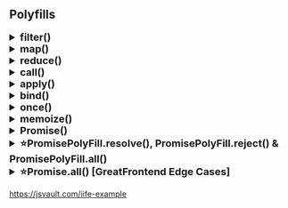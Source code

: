 ## Polyfills

<details >
 <summary style="font-size: large; font-weight: bold">filter()</summary>

https://www.greatfrontend.com/questions/javascript/array-filter?list=one-week

Basic Solution:
```js
Array.prototype.myFilter = function(cb) {
    let temp = [];
    for(let i = 0; i < this.length; i++){
        if(cb(this[i], i, this)){
            temp.push(this[i]);
        }
    }
    
    return temp;
}
```

Solution Covering Edge Cases:
```js
Array.prototype.myFilter = function (callbackFn, thisArg) {
  let res = [];

  for(let i = 0; i < this.length; i++){
    if(
       // Ignore index if value is not defined for index (e.g. in sparse arrays [1, 2, , 4]).
      Object.hasOwn(this, i) && 
        // Some callback functions may require  element, index, array, and this. 
      callbackFn.call(thisArg, this[i], i, this)
      ){
        res.push(this[i]);
      }
  }

  return res;
};
```
Edge Case:
1. Passing the `index` and `array` to the filter callback.
   TestCase:
```js
const isSquareEven = (_: any, index: number, array: Array<any>) =>
  (array[index] * array[index]) % 2 === 0;

test('reducer uses array argument when provided', () => {
    expect([1, 2, 3, 4].myFilter(isSquareEven)).toStrictEqual([2, 4]);
});
```

2. Invoking the filter callback with the correct `this` if `thisArg` is specified.
3. Sparse arrays, e.g. `[1, 2, , 4]`. The empty values should be ignored while traversing the array.

---
</details>



<details >
 <summary style="font-size: large; font-weight: bold">map()</summary>

https://www.greatfrontend.com/questions/javascript/array-map

**Basic Solution:**
```js
// arr.map((num, i, arr) => {})
Array.prototype.myMap = function(cb) {
    let temp = [];
    
    for(let i = 0; i < this.length; i++){
        temp.push(cb(this[i], i, this));
    }
    
    return temp;
}
```

Inside the loop, we call the callback function with three arguments:
- `this[i]`: The current element of the array.
- `i`: The index of the current element.
- `this`: The original array (useful for methods that need context).

Usage
```js
const nums = [1,2,3,4];

const multiplyThree = nums.myMap((num, i, arr) => {
    return num * 3;
})

console.log(multiplyThree);
```

In TypeScript

```ts
Array.prototype.map<T, U>(callback: (value: T, index: number, array: T[]) => U): U[] {
    const newArray: U[] = [];
    for (let i = 0; i < this.length; i++) {
      newArray.push(callback(this[i], i, this));
    }
    return newArray;
  }
```


**Solution Covering Edge Cases:**
```js
Array.prototype.myMap = function (callbackFn, thisArg) {
    let res = [];

    for(let i = 0; i < this.length; i++){
        if(Object.hasOwn(this, i))
            res[i] = callbackFn.call(thisArg, this[i], i, this);
    }

    return res;
};
```

Edges Cases:
- Passing the `index` and `array` to the map callback.
- Calling the map callback with the correct this if `thisArg` is specified.
- Sparse arrays (e.g. `[1, 2, , 4]`). The empty values should be ignored while traversing the array.

---
</details>






<details >
 <summary style="font-size: large; font-weight: bold">reduce()</summary>

https://www.greatfrontend.com/questions/javascript/array-reduce

Basic Solution:
```js
// arr.reduce((accumulator, curr, i, arr) => {}, initialValue)
Array.prototype.myReduce = function(cb, initialValue){
    var accumulator = initialValue;
    
    for(let i = 0; i < this.length; i++){
        //checking accumulator first is important because
        //if we don't have initialValue, accumulator will be undefined
        accumulator = accumulator ? cb(accumulator, this[i], i, this) : this[i];
    }
    
    return accumulator;
}
```

Covering Edge Cases:
```js
Array.prototype.myReduce = function (callbackFn, initialValue) {
  let acc = initialValue;
  let i = 0;

  if((initialValue === undefined || initialValue === null)){
    if(this.length > 0){
      acc = this[0];
      i++;
    }
    else
      throw new Error("Invalid call")
  }
    

  for(; i < this.length; i++){
    //for handling sparse array value
    if(Object.hasOwn(this, i))
      acc = callbackFn(acc,this[i], i, this);
  }

  return acc;
};
```

**Edge Cases:**
- Empty array, with and without the `initialValue` argument.
- Single-value array, with and without the `initialValue` argument.
- Passing the `index` and `array` to the reducer callback.
- Sparse arrays, e.g. `[1, 2, , 4]`. The empty values should be ignored while traversing the array.

```js
const getMax = (a, b) => Math.max(a, b);

// callback is invoked for each element in the array starting at index 0
[1, 100].reduce(getMax, 50); // 100
[50].reduce(getMax, 10); // 50

// callback is invoked once for element at index 1
[1, 100].reduce(getMax); // 100

// callback is not invoked
[50].reduce(getMax); // 50
[].reduce(getMax, 1); // 1

[].reduce(getMax); // TypeError
```
![img_2.png](img_2.png)
    

---
</details>

<details >
 <summary style="font-size: large; font-weight: bold">call()</summary>

https://www.greatfrontend.com/questions/javascript/function-call
```js
Function.prototype.myCall = function (context = {}, ...args) {
    if(typeof this !== 'function' || !this)
        throw new Error('Invalid call');

    /** If nothing is provided for context then
     * above empty param will fill the context
     * variable with {}.
     * But if explicitly null or undefined is given
     * then below code will fill {}
     */
    if(!context)
        context = {};

    context.fn = this;
    return context.fn(...args);
};
```


In the given code, `this` refers to the function on which `myCall` is being invoked. This is because `myCall` is added to the `Function.prototype`, meaning it becomes a method that can be called on any function.

### Example Usage:

Suppose you have a function `greet`:

```javascript
function greet(message) {
    console.log(`${message}, ${this.name}`);
}
```

You can use `myCall` to call `greet` with a specific context:

```javascript
const person = { name: 'Alice' };

greet.myCall(person, 'Hello');  // Output: "Hello, Alice"
```

In this example:
- `this` inside `myCall` refers to the `greet` function.
- `context` is the `person` object `{ name: 'Alice' }`.
- `context.fn = this` assigns the `greet` function to `context.fn`.
- `context.fn(...args)` calls the `greet` function with `person` as the context and `'Hello'` as the argument.
We can use same logic like GF function called by BF, hence `this` will point to BF object

**Note:** _With `call()` function, we are trying to make sure our provided function
is called in the **context of a provided object**. Therefore, we defined our 
provided function inside a given context object then try to execute it._

**Other Solutions:**
1. 
```js
Function.prototype.myCall = function (context ={}, ...arg) {
return this.bind(context)(...arg);
};
```
```js
Function.prototype.myCall = function (context ={}, ...arg) {
return this.bind(context, ...arg)();
};
```
```js
Function.prototype.myCall = function (context ={}, ...arg) {
return this.apply(context, [...arg]);
};
```

---
</details>

<details >
 <summary style="font-size: large; font-weight: bold">apply()</summary>

https://www.greatfrontend.com/questions/javascript/function-apply
```js
Function.prototype.myApply = function (context = {}, args = []) {
    if(typeof this !== 'function')
        throw new Error('Invalid Call');

    if(!Array.isArray(args))
        throw new Error("args must be array");

    if(!context)
        context = {};

    context.fn = this;
    return context.fn(...args);
};
```

Here last return line is very important if you don't spread arguments
then you get below error
![img_1.png](img_1.png)
Testcase Used:
```js
import './function-apply';

describe('Function.prototype.myApply', () => {
  function sum(...args: Array<number>) {
    return args.reduce((acc, num) => acc + num, 0);
  }

  test('with a parameter', () => {
    expect(sum.myApply(null, [1])).toBe(1);
  });
});
```

**Reason:** When you use `context.fn(args)`, you're passing the `args` array as a single argument, rather than spreading it out as individual arguments

**Other Solution:**
1. 
```js
Function.prototype.myApply = function (context = {}, argArray = []) {
  return this.bind(context)(...argArray);
};
```
2. Or you can also pass the argArray into bind() before executing it.
```js
Function.prototype.myApply = function (context = {}, argArray = []) {
  return this.bind(context, ...argArray)();
};
```
3.
```js
Function.prototype.myApply = function (context = {}, argArray = []) {
  return this.call(context, ...argArray);
};
```

---
</details>

<details >
 <summary style="font-size: large; font-weight: bold">bind()</summary>

https://www.greatfrontend.com/questions/javascript/function-bind
More Accurate Solution:
```js
Function.prototype.myBind = function (context = {}, ...initialArgs) {
  if(typeof this !== 'function')
    throw new Error("Invalid Call");

  if(!context)
    context = {};

  context.fn = this;

  return function(...newArgs){
    return context.fn(...initialArgs,...newArgs);
  }
};
```

Basic Solution:
```js
Function.prototype.myBind = function(context = {}, ...args){
    if(typeof this !== 'function'){
        throw new TypeError(this + 'cannot be bound as its not callable');
    }
    
    context.fn = this;
    return function(...newArgs){
        return context.fn(...args, ...newArgs);
    }
}
```

Check `once()` function explanation and try to execute above in browser with below
break point to understand this better
![img_8.png](images/img_8.png)


**Other Solutions:**
Look in greatfrontend solutions

---
</details>

<details >
 <summary style="font-size: large; font-weight: bold">once()</summary>

https://www.greatfrontend.com/questions/javascript/once

Solution-1:
```js
function once(func, context){
    let ran;
    
    return function() {
        if(func) {
            ran = func.apply(context || this, arguments);
            func = null;
        }
        
        return ran;
    };
}
```

My Solution:
```js
export default function once(func, context) {
  let ran;

   return function(...args) {
    if(!ran){
      ran = func.apply(context || this, args);
    }

    return ran;
   }
}
```

Usage
```js
const hello = once((a,b) => console.log("hello", a, b));

hello(1,2);
hello(2,3);
```
![img.png](img.png)

<details >
 <summary style="font-size: small; font-weight: bold">My Explanation</summary>

I have added different break-points and they will stop the code
when we hit them.

1. Memory Creation Phase👇🏻
<br>
We have `hello` stored with value `<value unavailable>` and `once`
is stored with its code
![img_1.png](images/img_1.png)

2. Code Execution Phase, we start with line 15 straight. Push the `once` in `Call Stack`
After line 15 execute we hit line 3 break-point and below are values we have
![img_2.png](images/img_2.png)

3. Next we hit line-17, before this line execution we have 
`hello` function under the script with closure.
Call stack have Global execution context right now
![img_3.png](images/img_3.png)

4. Next when line-17 start executing we first hit line-7 breakpoint, since we are trying to 
execute returned anonymous function by `once` function.
Call stack hold this anonymous function 
![img_4.png](images/img_4.png)

6. Once line-7 execute we move to next break-point line-11. Now our `closure` `func` becomes `null`
![img_5.png](images/img_5.png)

7. Next we hit line-11 again, as `closure` `func` was set to `null` previously hence we didn't 
go into the if condition. We can also confirm the func value from below screenshot
![img_6.png](images/img_6.png)

8. finally everything clear up from Call stack and memory
![img_7.png](images/img_7.png)

---
</details>

<details >
 <summary style="font-size: small; font-weight: bold">Gemini's Explanation</summary>

I'd be glad to explain the code line by line, including closure creation and state changes:

**Line 1:**

```javascript
function once(func, context) {
```

- **Function declaration:** This line declares a function named `once`.
- **Parameters:** The function takes two parameters:
    - `func`: This is expected to be a function that will be executed only once.
    - `context` (optional): This is an optional parameter that specifies the context (`this` value) in which `func` should be called. If not provided, `this` will refer to the function where `once` is called.

**Line 2:**

```javascript
let ran;
```

- **Variable declaration:** A variable named `ran` is declared inside the `once` function with `let`. This variable will be used to store the return value of `func` if it has been executed. It is initially set to `undefined`.

**Line 3:**

```javascript
return function() {
```

- **Function return:** The `once` function returns another function (an inner function). This creates a closure.

**State after line 3:**

- At this point, the `once` function has not been executed yet. The `ran` variable is still `undefined`.

**Inner function (closure):**

The inner function returned by `once` is where the closure magic happens. It has access to the variables declared within the `once` function's scope (including `ran` and the arguments passed to `once`). This creates a closure because the inner function "remembers" the state of its outer function even when the outer function has finished executing.

**Lines 4-7 (inside the inner function):**

```javascript
if (func) {
  ran = func.apply(context || this, arguments);
  func = null;
}
return ran;
};
```

- **Conditional check:** This checks if `func` is still a function (not null). This ensures that `func` is executed only once.
- **Execution (if `func` is not null):**
    - `ran = func.apply(context || this, arguments);`: If `func` is not null, it's executed using `apply`. This allows you to specify the `context` (`this` value) and arguments for the function call.
        - `context || this`: If `context` is provided, it's used as the context for `func`. Otherwise, `this` refers to the object where the inner function is called.
        - `arguments`: The arguments passed to the inner function are used as arguments for `func`.
    - `func = null;`: After `func` is executed, it's set to `null` to prevent further execution.
- **Return:** The inner function returns the value stored in `ran` (the result of `func` if it was executed, or `undefined` otherwise).

**State after executing the inner function for the first time (hello(1, 2)):**

- `func` is now set to `null` inside the closure.
- `ran` holds the return value of `console.log("hello", 1, 2)`.

**State after executing the inner function for the second time (hello(2, 3)):**

- Since `func` is already `null`, the `if` condition fails, and `func` is not executed again.
- The inner function simply returns the previously stored value in `ran` (which remains the result of the first call).

**Output:**

The code will print "hello 1 2" only once, even though `hello` is called twice. This demonstrates how the closure ensures that `func` is executed at most once.

---
</details>

---
</details>

<details >
 <summary style="font-size: large; font-weight: bold">memoize()</summary>

https://www.greatfrontend.com/questions/javascript/memoize-ii

```js
function myMemoize(fn, context){
    const res = {};
    
    return function (...args){
       var argsCache = JSON.stringify(args);
       if(!res[argsCache]){
           res[argsCache] = fn.call(context || this, ...args);
       }
       return res[argsCache];
    }
}
```

Usage
```js
const clumsyProduct = (num1, num2) => {
    for(let i = 1; i <= 10000000; i++){}
    
    return num1 * num2;
}

const memoizedClumzyProduct = myMemioze(clumsyProduct);

console.log(memoizedClumzyProduct(2, 3));
console.log(memoizedClumzyProduct(2, 3));
```

---
</details>

<details >
 <summary style="font-size: large; font-weight: bold">Promise()</summary>

<details >
 <summary style="font-size: small; font-weight: bold">Stage-1</summary>

- Basic structure
- Asynchronous `.then()` execution


```js
// Create a Constructor Function
function PromisePolyFill(executor){
    let onResolve, onReject;

    function resolve(value){
        onResolve(value);
    }

    function reject(value){
        onReject(value);
    }

    this.then = function(callback){
        onResolve = callback;
        return this;
    }

    this.catch = function(callback){
        onReject = callback;
        return this;
    }

    executor(resolve, reject);
}


const examplePromise = new PromisePolyFill((res, rej) => {
    setTimeout(() => {
        res(2);
    }, 1000);
})

examplePromise.then((res) => {
    console.log("res : ", res)
}).catch((error) => {
    console.log("error : ", error)
});

```

- Try to run this in browser with break points you will get error for synchronous execution, as 
no `onResolve` function is defined when we try to execute the `.then()`

- Synchronous execution
![img_9.png](images/img_9.png)

- Asynchronous execution
![img_10.png](images/img_10.png)

---
</details>

<details >
 <summary style="font-size: small; font-weight: bold">Stage-2</summary>

- Synchronous `.then()` execution

```js
// Create a Constructor Function
function PromisePolyFill(executor){
    let onResolve,
        onReject,
        isFullfilled = false,
        isCalled,
        value;

    function resolve(val){
        isFullfilled = true;
        value = val;

        if(typeof onResolve === 'function'){
            onResolve(val);
            isCalled = true;
        }
    }

    function reject(val){
        onReject(val);
    }

    this.then = function(callback){
        onResolve = callback;

        if(isFullfilled && !isCalled){
            onResolve(value);
            isCalled = true;
        }
        return this;
    }

    this.catch = function(callback){
        onReject = callback;
        return this;
    }

    executor(resolve, reject);
}


const examplePromise = new PromisePolyFill((res, rej) => {
    // setTimeout(() => {
    res(2);

    // }, 1000);
})

examplePromise.then((res) => {
    console.log("res : ", res)
}).catch((error) => {
    console.log("error : ", error)
});
```

---
</details>


<details >
 <summary style="font-size: small; font-weight: bold">Stage-3</summary>

- Similarly do it for `reject` part

```js
// Create a Constructor Function
function PromisePolyFill(executor){
    let onResolve,
        onReject,
        isFullfilled = false,
        isRejected = false,
        isCalled,
        value;

    function resolve(val){
        isFullfilled = true;
        value = val;

        if(typeof onResolve === 'function'){
            onResolve(val);
            isCalled = true;
        }
    }

    function reject(val){
        isRejected = true;
        value = val;

        if(typeof onReject === 'function'){
            onReject(val);
            isCalled = true;
        }
    }

    this.then = function(callback){
        onResolve = callback;

        if(isFullfilled && !isCalled){
            onResolve(value);
            isCalled = true;
        }
        return this;
    }

    this.catch = function(callback){
        onReject = callback;

        if(isRejected && !isCalled){
            onReject(value);
            isCalled = true;
        }
        return this;
    }

    //Error Handling through `try` `catch` block for executor
    try{
        executor(resolve, reject);
    }
    catch(error){
        reject(error);
    }
}


const examplePromise = new PromisePolyFill((res, rej) => {
    // setTimeout(() => {
    rej(2);
    // }, 1000);
})

examplePromise.then((res) => {
    console.log("res : ", res)
}).catch((error) => {
    console.log("error : ", error)
});

```

---
</details>

Referred Video: https://youtu.be/Th3rZjfKKhI?si=q4-ACTNygFJqkEb7&t=1576
<br>
Referred Article: https://dev.to/vijayprwyd/polyfill-for-promises-1f0e

---
</details>





<details >
 <summary style="font-size: large; font-weight: bold">⭐PromisePolyFill.resolve(), PromisePolyFill.reject() & PromisePolyFill.all()</summary>

This is an important interview question, `promise` polyfill can be skipped but
this needs to be covered. 

Here we can use our own `promise` polyfill or use inbuilt `Promise` to write
polyfill for the above functions 

`Promise.allPolyfill` like this, but it will have same implementation

```js
PromisePolyFill.resolve = (val) =>
  new PromisePolyFill(function executor(resolve, _reject) {
    resolve(val);
  });

PromisePolyFill.reject = (reason) =>
  new PromisePolyFill(function executor(resolve, reject) {
    reject(reason);
  });
```


```js
PromisePolyFill.all = (promises) => {
  let fulfilledPromises = [],
    result = [];

  function executor(resolve, reject) {
    promises.forEach((promise, index) =>
      promise
        .then((val) => {

          fulfilledPromises.push(true);
          result[index] = val;

          if (fulfilledPromises.length === promises.length) {
            return resolve(result);
          }
        })
        .catch((error) => {
          return reject(error);
        })
    );
  }
  return new PromisePolyFill(executor);
};

```

Here again we create our own executor function, and return back our promise object which would take in this executor.
Our executor function would work as below :

- We maintain an array named fulfilledPromises and push values to it whenever any promise is resolved.
- If all promises are resolved ( fulfilledPromises.length === promises.length ) we invoke resolve .
- If any promise is rejected we invoke the reject


---
</details>



<details >
 <summary style="font-size: large; font-weight: bold">⭐Promise.all() [GreatFrontend Edge Cases]</summary>

Same like above, only using inbuilt `Promise` and covering some edge cases which above 
solution fails to resolve

https://www.greatfrontend.com/questions/javascript/promise-all?list=one-week

![img_11.png](images/img_11.png)

Solution:1 
```js
/**
 * @param {Array} iterable
 * @return {Promise<Array>}
 */
export default function promiseAll(iterable) {
    let unresolvedCount = iterable.length;
    let res = [];

    if(unresolvedCount === 0){
        return Promise.resolve([]);
    }

    const promise = new Promise((resolve, reject) => {

        iterable.forEach((p, index) => {
            
            p.then((data) => {
                res[index] = data;
                unresolvedCount--;

                if(unresolvedCount === 0){
                    resolve(res);
                    return;
                }
            })
            .catch((error) => {
                reject(error);
                return;
            })
            
        })

    })

    return promise;

}
```
This will fail if `iterable` array don't have `Promise`, but some are just plain value like 4, "dd" etc

Solution-2
```js
/**
 * @param {Array} iterable
 * @return {Promise<Array>}
 */
export default function promiseAll(iterable) {
  let unresolvedCount = iterable.length;
  let res = [];

  if(unresolvedCount === 0){
    return Promise.resolve([]);
  }

  const promise = new Promise((resolve, reject) => {

      iterable.forEach((p, index) => {
        if(!(p instanceof Promise)){
          unresolvedCount--;
          res[index] = p;

          if(unresolvedCount === 0){
            resolve(res);
            return;
          }
        }
        else{
          p.then((data) => {
          res[index] = data;
          unresolvedCount--;

          if(unresolvedCount === 0){
            resolve(res);
            return;
          }
        })
        .catch((error) => {
          reject(error);
          return;
        })
        }
      })
      
  })

  return promise;

}
```

Here we check whether given element in an array is `Promise` or not

Solution-3:(Much Better and Clean Solution)

```js
/**
 * @param {Array} iterable
 * @return {Promise<Array>}
 */
export default function promiseAll(iterable) {
  return new Promise((resolve, reject) => {
    let result = new Array(iterable.length);
    let unresolvedCount = iterable.length;

    if(unresolvedCount === 0){
      resolve(result);
      return;
    }

    iterable.forEach((p, index) => {
        /**
         * Here we could have did just `p.then((data) => { ... })`
         * but we have to check whether `p` is `Promise` or not
         * Hence using `Promise.resolve(p)`
         */
      Promise.resolve(p).then((data) => {
        result[index] = data;
        unresolvedCount--;

        if(unresolvedCount === 0){
          resolve(result);
          return;
        }
      }, (error) => {
        reject(error);
        return;
      })
    })
  })
}
```

---
</details>

https://jsvault.com/iife-example
